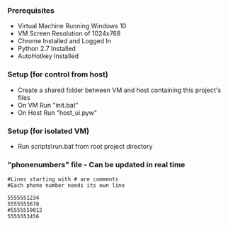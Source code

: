 ### Prerequisites 
- Virtual Machine Running Windows 10
- VM Screen Resolution of 1024x768
- Chrome Installed and Logged In
- Python 2.7 Installed
- AutoHotkey Installed

### Setup (for control from host)
- Create a shared folder between VM and host containing this project's files
- On VM Run "init.bat"
- On Host Run "host_ui.pyw"

### Setup (for isolated VM)
- Run scripts\run.bat from root project directory

### "phonenumbers" file - Can be updated in real time
```
#Lines starting with # are comments
#Each phone number needs its own line

5555551234
5555555678
#5555559012
5555553456
``` 


